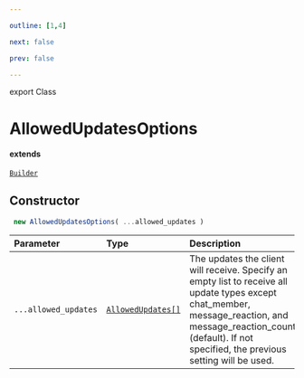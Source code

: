 ```yaml
---

outline: [1,4]

next: false

prev: false

---
```


export Class
# AllowedUpdatesOptions
#### extends
 [`Builder`](./Builder.md)

## Constructor
```ts
 new AllowedUpdatesOptions( ...allowed_updates )
 ```
| Parameter | Type | Description |
| :--- | :--- | :--- |
| `...allowed_updates` | [`AllowedUpdates[]`](../enumerations/AllowedUpdates.md) | The updates the client will receive. Specify an empty list to receive all update types except chat_member, message_reaction, and message_reaction_count (default). If not specified, the previous setting will be used. |
